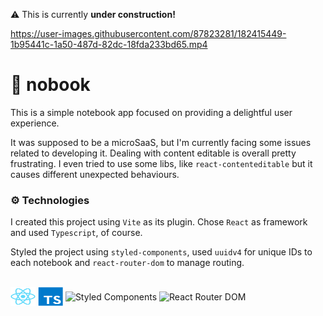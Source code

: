 ⚠️ This is currently **under construction!**

https://user-images.githubusercontent.com/87823281/182415449-1b95441c-1a50-487d-82dc-18fda233bd65.mp4

# 📒 ️nobook

This is a simple notebook app focused on providing a delightful user experience.

It was supposed to be a microSaaS, but I'm currently facing some issues related to developing it. Dealing with content editable is overall pretty frustrating. I even tried to use some libs, like `react-contenteditable` but it causes different unexpected behaviours.

### ⚙️ Technologies

I created this project using `Vite` as its plugin. Chose `React` as framework and used `Typescript`, of course.

Styled the project using `styled-components`, used `uuidv4` for unique IDs to each notebook and `react-router-dom` to manage routing.

<div style="display: inline_block"><br>
<img align="center" title="ReactJS" alt="ReactJS" height="30" width="40" src="https://raw.githubusercontent.com/devicons/devicon/master/icons/react/react-original.svg">
  <img align="center" title="Typescript" alt="Typescript" height="30" width="40" src="https://raw.githubusercontent.com/devicons/devicon/master/icons/typescript/typescript-plain.svg">
  <img align="center" title="Styled Components" alt="Styled Components" height="30" width="40" src="https://user-images.githubusercontent.com/87823281/180796443-4c332fa5-94c7-4aa2-a9b3-775d16e62f62.svg">
  <img align="center" title="React Router DOM" alt="React Router DOM" height="30" width="40" src="https://user-images.githubusercontent.com/87823281/180800593-c0b6e072-a545-4d3c-a535-8941215bdaf8.svg">
</div>
